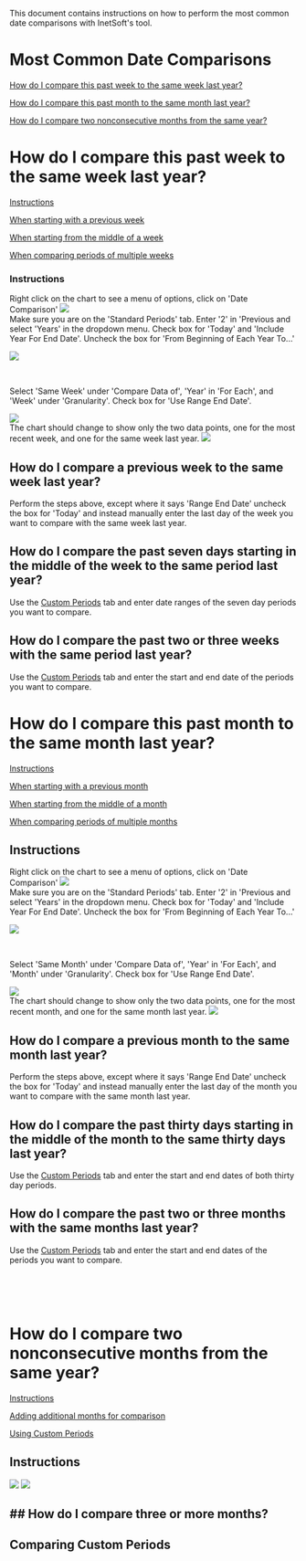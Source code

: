 This document contains instructions on how to perform the most common date comparisons with InetSoft's tool.


# Most Common Date Comparisons
[How do I compare this past week to the same week last year?](#week)

[How do I compare this past month to the same month last year?](#month)

[How do I compare two nonconsecutive months from the same year?](#nonconsecutive)







# How do I compare this past week to the same week last year? <a name="week"></a>
[Instructions](#inst1)

[When starting with a previous week](#prev1)

[When starting from the middle of a week](#middle1)

[When comparing periods of multiple weeks](#multiple1)




### Instructions<a name="inst1"></a>
Right click on the chart to see a menu of options, click on 'Date Comparison'
![](screenshots/right-click-menu.PNG)
<br/>
Make sure you are on the 'Standard Periods' tab.  Enter '2' in 'Previous and select 'Years' in the dropdown menu. Check box for 'Today' and 'Include Year For End Date'. Uncheck the box for 'From Beginning of Each Year To...'

![](screenshots/compare-two-years.PNG)

<br/>

Select 'Same Week' under 'Compare Data of',  'Year' in 'For Each', and 'Week' under 'Granularity'. Check box for 'Use Range End Date'.

![](screenshots/compare-same-week.PNG)
<br/>
The chart should change to show only the two data points, one for the most recent week, and one for the same week last year.
![](screenshots/compare-same-week-result.PNG)


## How do I compare a previous week to the same week last year?<a name="prev1"></a>

Perform the steps above, except where it says 'Range End Date' uncheck the box for 'Today' and instead manually enter the last day of the week you want to compare with the same week last year.

## How do I compare the past seven days starting in the middle of the week to the same period last year?<a name="middle1"></a>
Use the  [Custom Periods](#arb) tab and enter date ranges of the seven day periods you want to compare.
## How do I compare the past two or three weeks with the same period last year?<a name="multiple1"></a>
Use the  [Custom Periods](#arb) tab and enter the start and end date of the periods you want to compare.








# How do I compare this past month to the same month last year? <a name="month"></a>
[Instructions](#inst2)

[When starting with a previous month](#prev2)

[When starting from the middle of a month](#middle2)

[When comparing periods of multiple months](#multiple2)


## Instructions<a name="inst2"></a>
Right click on the chart to see a menu of options, click on 'Date Comparison'
![](screenshots/right-click-menu.PNG)
<br/>
Make sure you are on the 'Standard Periods' tab.  Enter '2' in 'Previous and select 'Years' in the dropdown menu. Check box for 'Today' and 'Include Year For End Date'. Uncheck the box for 'From Beginning of Each Year To...'

![](screenshots/compare-two-years.PNG)

<br/>

Select 'Same Month' under 'Compare Data of',  'Year' in 'For Each', and 'Month' under 'Granularity'. Check box for 'Use Range End Date'.

![](screenshots/compare-same-month.PNG)
<br/>
The chart should change to show only the two data points, one for the most recent month, and one for the same month last year.
![](screenshots/compare-same-month-result.PNG)

##  How do I compare a previous month to the same month last year?<a name="prev2"></a>
Perform the steps above, except where it says 'Range End Date' uncheck the box for 'Today' and instead manually enter the last day of the month you want to compare with the same month last year.
##  How do I compare the past thirty days starting in the middle of the month to the same thirty days last year?<a name="middle2"></a>
Use the  [Custom Periods](#arb) tab and enter the start and end dates of both thirty day periods.
## How do I compare the past two or three months with the same months last year?<a name="multiple2"></a>
Use the  [Custom Periods](#arb) tab and enter the start and end dates of the periods you want to compare.






<br/><br/><br/>

















# How do I compare two nonconsecutive months from the same year?<a name="nonconsecutive"></a>



[Instructions](#inst3)

[Adding additional months for comparison](#add)

[Using Custom Periods](#arb)




## Instructions<a name="inst3"></a>

![](screenshots/compare-non-consecutive-months.PNG)
![](screenshots/compare-non-consecutive-months-result.PNG)

## ## How do I compare three or more months?<a name="add"></a>

## Comparing Custom Periods<a name="arb"></a>










